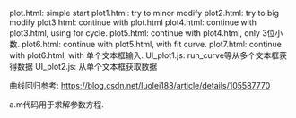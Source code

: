 plot.html: simple start
plot1.html: try to minor modify
plot2.html: try to big modify
plot3.html: continue with plot.html
plot4.html: continue with plot3.html, using for cycle.
plot5.html: continue with plot4.html, only 3位小数.
plot6.html: continue with plot5.html, with fit curve.
plot7.html: continue with plot6.html, with 单个文本框输入.
UI_plot1.js: run_curve等从多个文本框获得数据
UI_plot2.js: 从单个文本框获取数据


曲线回归参考:
https://blog.csdn.net/luolei188/article/details/105587770

a.m代码用于求解参数方程.
